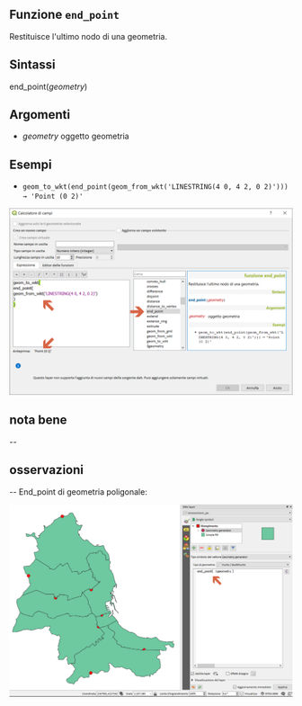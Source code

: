 ## Funzione `end_point`

Restituisce l'ultimo nodo di una geometria.

## Sintassi

end_point(_geometry_)

## Argomenti

* _geometry_ oggetto geometria

## Esempi

* `geom_to_wkt(end_point(geom_from_wkt('LINESTRING(4 0, 4 2, 0 2)'))) → 'Point (0 2)'`

<img src="/img/geometria/end_point/end_point1.png">

## nota bene

--

## osservazioni

--
End_point di geometria poligonale:

<img src="/img/geometria/end_point/end_point2.png">